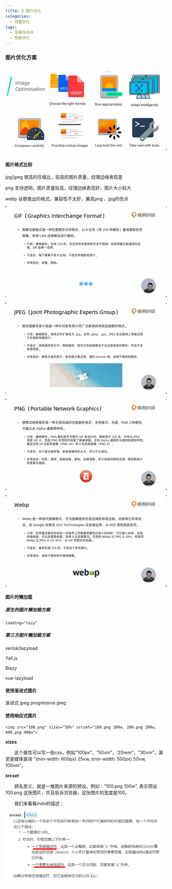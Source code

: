 ```yaml
---
title: 8 图片优化
categories: 
  - 性能优化
tags: 
  - 压缩与合并
  - 性能优化
---
```


### 图片优化方案

![image-20210123111451889](图片优化/image-20210123111451889.png)

#### 图片格式比较

jpg/jpeg 很高的压缩比，较高的图片质量，纹理边缘表现差

png 支持透明，图片质量较高，纹理边缘表现好，图片大小较大

webp 谷歌推出的格式，兼容性不太好，兼具png 、jpg的优点

![gif](图片优化/gif.png)

![jpeg](图片优化/jpeg.png)

![png](图片优化/png.png)

![webp](图片优化/webp.png)

#### 图片的懒加载

##### 原生的图片懒加载方案

 ```
loading="lazy"
 ```

##### 第三方图片懒加载方案

verlok/lazyload

Yall.js

Blazy

vue-lazyload

#### 使用渐进式图片

渐进式 jpeg progressive jpeg

#### 使用响应式图片

```
<img src="100.png" sizes="50%" srcset="100.png 100w, 200.png 200w, 400.png 400w">
```

**sizes**

　　这个属性可以写一些css，例如“100px”，“50vm”，‘20rem"，"30vm"，甚至是媒体查询 "(min-width: 600px) 25vw, (min-width: 500px) 50vw, 100vm"。

**srcset**

　　顾名思义，就是一堆图片来源的预设。例如：“100.png 100w”, 表示预设 100.png 这张图片，并且告诉浏览器，这张图片的宽度是100。

　　我们来看看mdn的描述：

![img](图片优化/1107494-20190908093939305-1672674307.png)

